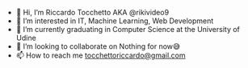 - 👋 Hi, I’m Riccardo Tocchetto AKA @rikivideo9
- 👀 I’m interested in IT, Machine Learning, Web Development
- 🌱 I’m currently graduating in Computer Science at the University of Udine
- 💞️ I’m looking to collaborate on Nothing for now😅
- 📫 How to reach me tocchettoriccardo@gmail.com

<!---
rikivideo9/rikivideo9 is a ✨ special ✨ repository because its `README.md` (this file) appears on your GitHub profile.
You can click the Preview link to take a look at your changes.
--->
